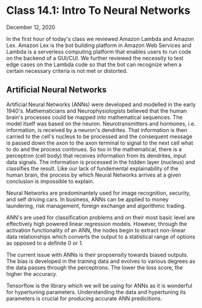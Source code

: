 # Class 14.1: Intro To Neural Networks

December 12, 2020

In the first hour of today's class we reviewed Amazon Lambda and Amazon Lex. Amazon Lex is the bot building platform in Amazon Web Services and Lambda is a serverless computing platform that enables users to run code on the backend of a GUI/CUI. We further reviewed the necessity to test edge cases on the Lambda code so that the bot can recognize when a certain necessary criteria is not met or distorted. 

## Artificial Neural Networks

Artificial Neural Networks (ANNs) were developed and modelled in the early 1940's. Mathematicians and Neurophysiologists believed that the human brain's processes could be mapped into mathematical sequences. The model itself was based on the neuron. Neurotransmitters and hormones, i.e. information, is received by a neuron's dendrites. That information is then carried to the cell's nucleus to be processed and the consequent message is passed down the axon to the axon terminal to signal to the next cell what to do and the process continues. So too in the mathematical, there is a perceptron (cell body) that receives information from its dendrites, input data signals. The information is processed in the hidden layer (nucleus) and classifies the result. Like our lack of fundemental explainability of the human brain, the process by which Neural Networks arrives at a given conclusion is impossible to explain.

Neural Networks are predominantely used for image recognition, security, and self driving cars. In business, ANNs can be applied to money laundering, risk management, foreign exchange and algorithmic trading. 

ANN's are used for classification problems and on their most basic level are effectively high powered linear regression models. However, through the activation functionality of an ANN, the nodes begin to extract non-linear data relationships which converts the output to a statistical range of options as opposed to a definite 0 or 1. 

The current issue with ANNs is their propsensity towards biased outputs. The bias is developed in the training data and evolves to various degrees as the data passes through the perceptrons. The lower the loss score, the higher the accuracy. 

Tensorflow is the library which we will be using for ANNs as it is wonderful for hypertuning parameters. Understanding the data and hypertuning its parameters is crucial for producing accurate ANN predicitions. 